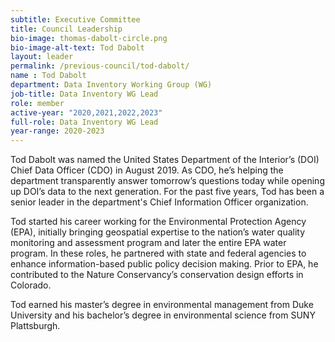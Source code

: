 ```yaml
---
subtitle: Executive Committee
title: Council Leadership
bio-image: thomas-dabolt-circle.png
bio-image-alt-text: Tod Dabolt
layout: leader
permalink: /previous-council/tod-dabolt/
name : Tod Dabolt
department: Data Inventory Working Group (WG)
job-title: Data Inventory WG Lead
role: member
active-year: "2020,2021,2022,2023"
full-role: Data Inventory WG Lead
year-range: 2020-2023
---
```

Tod Dabolt was named the United States Department of the Interior’s (DOI) Chief Data Officer (CDO) in August 2019. As CDO, he’s helping the department transparently answer tomorrow’s questions today while opening up DOI’s data to the next generation. For the past five years, Tod has been a senior leader in the department's Chief Information Officer organization.  

Tod started his career working for the Environmental Protection Agency (EPA), initially bringing geospatial expertise to the nation’s water quality monitoring and assessment program and later the entire EPA water program. In these roles, he partnered with state and federal agencies to enhance information-based public policy decision making. Prior to EPA, he contributed to the Nature Conservancy’s conservation design efforts in Colorado.

Tod earned his master’s degree in environmental management from Duke University and his bachelor’s degree in environmental science from SUNY Plattsburgh.